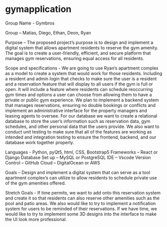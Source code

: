 # gymapplication

Group Name - Gymbros

Group – Matias, Diego, Ethan, Deon, Ryan

Purpose – The proposed project’s purpose is to design and implement a digital system that allows apartment residents to reserve the gym amenity. The goal is to create a user-friendly, efficient, and secure platform that manages gym reservations, ensuring equal access for all residents. 

Scope and specifications - We are going to use Ryan’s apartment complex as a model to create a system that would work for those residents. Including a resident and admin login that checks to make sure the user is a resident and a reservation feature that will display to all users if the gym is full or open. It will include a feature where residents can schedule reoccurring gym times and options a user can choose from allowing them to have a private or public gym experience. We plan to implement a backend system that manages reservations, ensuring no double bookings or conflicts and implement an administrative interface for the property managers and leasing agents to oversee. For our database we want to create a relational database to store the user’s information such as reservation data, gym schedules, and other personal data that the users provide. We also want to conduct unit testing to make sure that all of the features are working as intended and integration testing to ensure the frontend, backend, and our database work together properly. 

Languages - Python, pyQt5, html, CSS, Bootstrap5
Frameworks – React or Django
Database Set up – MySQL or PostgreSQL
IDE – Vscode
Version Control – GitHub
Cloud – DigitalOcean or AWS 

Goals – Design and implement a digital system that can serve as a tool apartment complex’s can utilize to allow residents to schedule private use of the gym amenities offered.  

Stretch Goals - If time permits, we want to add onto this reservation system and create it so that residents can also reserve other amenities such as the pool and patio areas. 
We also would like to try to implement a notification system for users to be reminded of their reservations. 
If we have time, we would like to try to implement some 3D designs into the interface to make the UI look more professional. 
